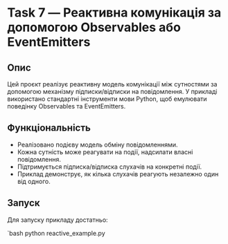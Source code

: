 # Task 7 — Реактивна комунікація за допомогою Observables або EventEmitters

## Опис

Цей проєкт реалізує реактивну модель комунікації між сутностями за допомогою механізму підписки/відписки на повідомлення. У прикладі використано стандартні інструменти мови Python, щоб емулювати поведінку Observables та EventEmitters.

## Функціональність

- Реалізовано подієву модель обміну повідомленнями.
- Кожна сутність може реагувати на події, надсилати власні повідомлення.
- Підтримується підписка/відписка слухачів на конкретні події.
- Приклад демонструє, як кілька слухачів реагують незалежно один від одного.

## Запуск

Для запуску прикладу достатньо:

`bash
python reactive_example.py
